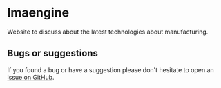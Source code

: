 # Imaengine

Website to discuss about the latest technologies about manufacturing.

## Bugs or suggestions

If you found a bug or have a suggestion please don't hesitate to open an
[issue on GitHub](https://github.com/pablocru/imaengine.org/issues).
